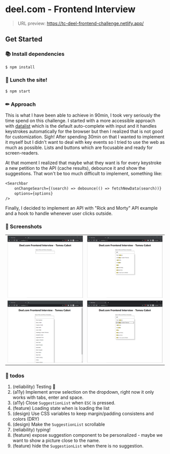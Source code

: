 # deel.com - Frontend Interview

> URL preview: https://tc-deel-frontend-challenge.netlify.app/

## Get Started

### 📚 Install dependencies

```bash
$ npm install
```

### 🚀 Lunch the site!

```bash
$ npm start
```

### ✏ Approach

This is what I have been able to achieve in 90min, I took very seriously the time spend on this challenge. I started with a more accessible approach with [datalist](https://developer.mozilla.org/en-US/docs/Web/HTML/Element/datalist) which is the default auto-complete with input and it handles keystrokes automatically for the browser but then I realized that is not good for customization. Sigh! After spending 30min on that I wanted to implement it myself but I didn't want to deal with key events so I tried to use the web as much as possible. Lists and buttons which are focusable and ready for screen-readers.

At that moment I realized that maybe what they want is for every keystroke a new petition to the API (cache results), debounce it and show the suggestions. That won't be too much difficult to implement, something like:

```tsx
<Searchbar
	onChangeSearch={(search) => debounce(() => fetchNewData(search))}
	options={options}
/>
```

Finally, I decided to implement an API with "Rick and Morty" API example and a hook to handle whenever user clicks outside.

### 📸 Screenshots

|                                       |                                    |
| ------------------------------------- | ---------------------------------- |
| !["Empty State"](./img/empty.png)     | !["Filtering"](./img/filtered.png) |
| !["Focused State"](./img/focused.png) | !["Accessiblity](./img/a11y.png)   |

### 🧹 todos

1. (reliability) Testing 🧪
1. (a11y) Implement arrow selection on the dropdown, right now it only works with tabs, enter and space.
1. (a11y) Close `SuggestionList` when `ESC` is pressed.
1. (feature) Loading state when is loading the list
1. (design) Use CSS variables to keep margin/padding consistens and colors (DRY)
1. (design) Make the `SuggestionList` scrollable
1. (reliability) typing!
1. (feature) expose suggestion component to be personalized - maybe we want to show a picture close to the name.
1. (feature) hide the `SuggestionList` when there is no suggestion.

